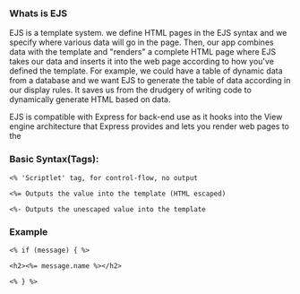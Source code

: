 ### Whats is EJS 

EJS is a template system.  we define HTML pages in the EJS syntax and we specify where various data will go in the page. Then, 
our app combines data with the template and "renders" a complete HTML page where EJS takes our data and inserts it into 
the web page according to how you've defined the template. For example, we could have a table of dynamic data from a database 
and we want EJS to generate the table of data according in our display rules. It saves us from the drudgery of writing code to 
dynamically generate HTML 
based on data.

EJS is compatible with Express for back-end use as it hooks into the View engine architecture that Express provides and lets you render web pages to the


### Basic Syntax(Tags):

`<% 'Scriptlet' tag, for control-flow, no output`

`<%= Outputs the value into the template (HTML escaped)`

`<%- Outputs the unescaped value into the template`

### Example

`<% if (message) { %>`

  `<h2><%= message.name %></h2>`
  
`<% } %>`
